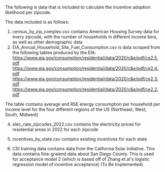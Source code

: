 The following is data that is included to calculate the incentive adoption likelihood per zipcode. 

The data included is as follows:

1. census_by_zip_complex.csv contains American Housing Survey data for every zipcode, with the number of households in different income bins, as well as other demographic data
2.  EIA_Annual_Household_Site_Fuel_Consumption.csv is data scraped from the following tables produced by the EIA:
https://www.eia.gov/consumption/residential/data/2020/c&e/pdf/ce2.5.pdf
https://www.eia.gov/consumption/residential/data/2020/c&e/pdf/ce2.4.pdf
https://www.eia.gov/consumption/residential/data/2020/c&e/pdf/ce2.3.pdf
https://www.eia.gov/consumption/residential/data/2020/c&e/pdf/ce2.2.pdf

The table contains average and RSE energy consumption per household per income level for the four different regions of the US (Northeast, West, South, Midwest)

4. elec_rate_zipcodes_2022.csv contains the electricity prices for residential areas in 2022 for each zipcode

5. incentives_by_state.csv contains existing incentives for each state 

6. CSI training data contains data from the California Solar Initiative. This data contains fine-graiend data about San Diego County. This is used for acceptance model 2 (which is based off of Zhang et.al's logistic regression model of incentive acceptance) (To Be Implemented)
